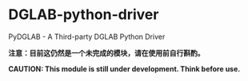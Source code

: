 # DGLAB-python-driver
 PyDGLAB - A Third-party DGLAB Python Driver
 
 **注意：目前这仍然是一个未完成的模块，请在使用前自行斟酌。**
 
 **CAUTION: This module is still under development. Think before use.**
